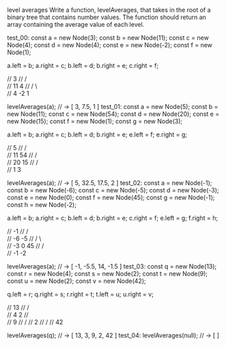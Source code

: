 level averages
Write a function, levelAverages, that takes in the root of a binary tree that contains number values. The function should return an array containing the average value of each level.

test_00:
const a = new Node(3);
const b = new Node(11);
const c = new Node(4);
const d = new Node(4);
const e = new Node(-2);
const f = new Node(1);

a.left = b;
a.right = c;
b.left = d;
b.right = e;
c.right = f;

//       3
//    /    \
//   11     4
//  / \      \
// 4   -2     1

levelAverages(a); // -> [ 3, 7.5, 1 ] 
test_01:
const a = new Node(5);
const b = new Node(11);
const c = new Node(54);
const d = new Node(20);
const e = new Node(15);
const f = new Node(1);
const g = new Node(3);

a.left = b;
a.right = c;
b.left = d;
b.right = e;
e.left = f;
e.right = g;

//        5
//     /    \
//    11    54
//  /   \
// 20   15
//      / \
//     1  3

levelAverages(a); // -> [ 5, 32.5, 17.5, 2 ] 
test_02:
const a = new Node(-1);
const b = new Node(-6);
const c = new Node(-5);
const d = new Node(-3);
const e = new Node(0);
const f = new Node(45);
const g = new Node(-1);
const h = new Node(-2);

a.left = b;
a.right = c;
b.left = d;
b.right = e;
c.right = f;
e.left = g;
f.right = h;

//        -1
//      /   \
//    -6    -5
//   /  \     \
// -3   0     45
//     /       \
//    -1       -2

levelAverages(a); // -> [ -1, -5.5, 14, -1.5 ]
test_03:
const q = new Node(13);
const r = new Node(4);
const s = new Node(2);
const t = new Node(9);
const u = new Node(2);
const v = new Node(42);

q.left = r;
q.right = s;
r.right = t;
t.left = u;
u.right = v;

//        13
//      /   \
//     4     2
//      \
//       9
//      /
//     2
//    /
//   42

levelAverages(q); // -> [ 13, 3, 9, 2, 42 ]
test_04:
levelAverages(null); // -> [ ]